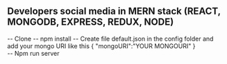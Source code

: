 ## Developers social media in MERN stack (REACT, MONGODB, EXPRESS, REDUX, NODE)

-- Clone
-- npm install
-- Create file default.json in the config folder and add your mongo URI like this {
    "mongoURI":"YOUR MONGOURI"
}   
-- Npm run server
